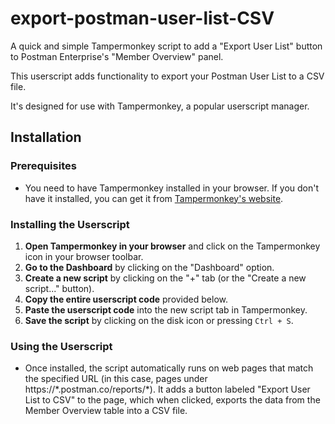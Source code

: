 # export-postman-user-list-CSV
A quick and simple Tampermonkey script to add a "Export User List" button to Postman Enterprise's "Member Overview" panel.

This userscript adds functionality to export your Postman User List to a CSV file. 

It's designed for use with Tampermonkey, a popular userscript manager.

## Installation

### Prerequisites

- You need to have Tampermonkey installed in your browser. If you don't have it installed, you can get it from [Tampermonkey's website](https://www.tampermonkey.net/).

### Installing the Userscript

1. **Open Tampermonkey in your browser** and click on the Tampermonkey icon in your browser toolbar.
2. **Go to the Dashboard** by clicking on the "Dashboard" option.
3. **Create a new script** by clicking on the "+" tab (or the "Create a new script..." button).
4. **Copy the entire userscript code** provided below.
5. **Paste the userscript code** into the new script tab in Tampermonkey.
6. **Save the script** by clicking on the disk icon or pressing `Ctrl + S`.

### Using the Userscript

- Once installed, the script automatically runs on web pages that match the specified URL (in this case, pages under https://\*.postman.co/reports/\*). It adds a button labeled "Export User List to CSV" to the page, which when clicked, exports the data from the Member Overview table into a CSV file.
